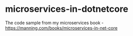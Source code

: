 # microservices-in-dotnetcore
The code sample from my microservices book - https://manning.com/books/microservices-in-net-core
